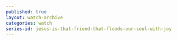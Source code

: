 ```yaml
---
published: true
layout: watch-archive
categories: watch
series-id: jesus-is-that-friend-that-floods-our-soul-with-joy
---
```

